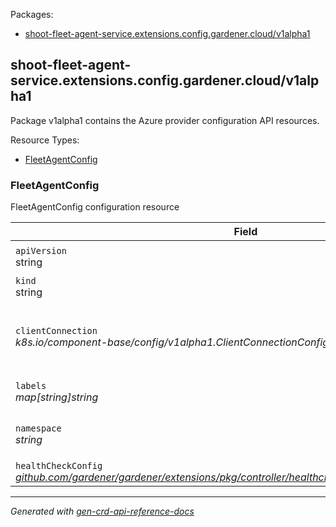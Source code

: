 <p>Packages:</p>
<ul>
<li>
<a href="#shoot-fleet-agent-service.extensions.config.gardener.cloud%2fv1alpha1">shoot-fleet-agent-service.extensions.config.gardener.cloud/v1alpha1</a>
</li>
</ul>
<h2 id="shoot-fleet-agent-service.extensions.config.gardener.cloud/v1alpha1">shoot-fleet-agent-service.extensions.config.gardener.cloud/v1alpha1</h2>
<p>
<p>Package v1alpha1 contains the Azure provider configuration API resources.</p>
</p>
Resource Types:
<ul><li>
<a href="#shoot-fleet-agent-service.extensions.config.gardener.cloud/v1alpha1.FleetAgentConfig">FleetAgentConfig</a>
</li></ul>
<h3 id="shoot-fleet-agent-service.extensions.config.gardener.cloud/v1alpha1.FleetAgentConfig">FleetAgentConfig
</h3>
<p>
<p>FleetAgentConfig configuration resource</p>
</p>
<table>
<thead>
<tr>
<th>Field</th>
<th>Description</th>
</tr>
</thead>
<tbody>
<tr>
<td>
<code>apiVersion</code></br>
string</td>
<td>
<code>
shoot-fleet-agent-service.extensions.config.gardener.cloud/v1alpha1
</code>
</td>
</tr>
<tr>
<td>
<code>kind</code></br>
string
</td>
<td><code>FleetAgentConfig</code></td>
</tr>
<tr>
<td>
<code>clientConnection</code></br>
<em>
k8s.io/component-base/config/v1alpha1.ClientConnectionConfiguration
</em>
</td>
<td>
<em>(Optional)</em>
<p>ClientConnection specifies the kubeconfig file and client connection
settings for the proxy server to use when communicating with the apiserver.</p>
</td>
</tr>
<tr>
<td>
<code>labels</code></br>
<em>
map[string]string
</em>
</td>
<td>
<p>labels to use in Fleet Cluster registration</p>
</td>
</tr>
<tr>
<td>
<code>namespace</code></br>
<em>
string
</em>
</td>
<td>
<p>namespace to store clusters registrations in Fleet managers cluster</p>
</td>
</tr>
<tr>
<td>
<code>healthCheckConfig</code></br>
<em>
<a href="https://github.com/gardener/gardener/extensions/pkg/controller/healthcheck/config">
github.com/gardener/gardener/extensions/pkg/controller/healthcheck/config.HealthCheckConfig
</a>
</em>
</td>
<td>
</td>
</tr>
</tbody>
</table>
<hr/>
<p><em>
Generated with <a href="https://github.com/ahmetb/gen-crd-api-reference-docs">gen-crd-api-reference-docs</a>
</em></p>
